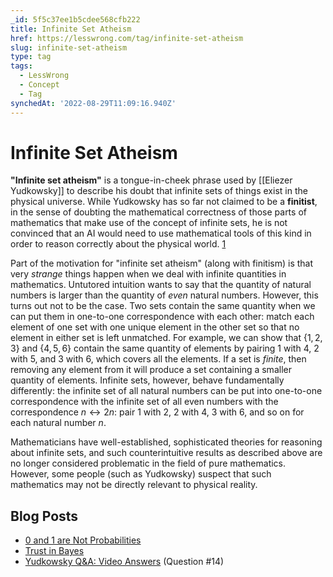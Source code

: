 ```yaml
---
_id: 5f5c37ee1b5cdee568cfb222
title: Infinite Set Atheism
href: https://lesswrong.com/tag/infinite-set-atheism
slug: infinite-set-atheism
type: tag
tags:
  - LessWrong
  - Concept
  - Tag
synchedAt: '2022-08-29T11:09:16.940Z'
---
```


# Infinite Set Atheism

**"Infinite set atheism"** is a tongue-in-cheek phrase used by [[Eliezer Yudkowsky]] to describe his doubt that infinite sets of things exist in the physical universe. While Yudkowsky has so far not claimed to be a **finitist**, in the sense of doubting the mathematical correctness of those parts of mathematics that make use of the concept of infinite sets, he is not convinced that an AI would need to use mathematical tools of this kind in order to reason correctly about the physical world. [1](http://lesswrong.com/lw/10q/the_two_meanings_of_mathematical_terms/vbg)

Part of the motivation for "infinite set atheism" (along with finitism) is that very *strange* things happen when we deal with infinite quantities in mathematics. Untutored intuition wants to say that the quantity of natural numbers is larger than the quantity of *even* natural numbers. However, this turns out not to be the case. Two sets contain the same quantity when we can put them in one-to-one correspondence with each other: match each element of one set with one unique element in the other set so that no element in either set is left unmatched. For example, we can show that $\{1, 2, 3\}$ and $\{4, 5, 6\}$ contain the same quantity of elements by pairing $1$ with $4$, $2$ with $5$, and $3$ with $6$, which covers all the elements. If a set is *finite*, then removing any element from it will produce a set containing a smaller quantity of elements. Infinite sets, however, behave fundamentally differently: the infinite set of all natural numbers can be put into one-to-one correspondence with the infinite set of all even numbers with the correspondence $n \leftrightarrow 2n$: pair $1$ with $2$, $2$ with $4$, $3$ with $6$, and so on for each natural number *n*.

Mathematicians have well-established, sophisticated theories for reasoning about infinite sets, and such counterintuitive results as described above are no longer considered problematic in the field of pure mathematics. However, some people (such as Yudkowsky) suspect that such mathematics may not be directly relevant to physical reality.

## Blog Posts

- [0 and 1 are Not Probabilities](http://lesswrong.com/lw/mp/0_and_1_are_not_probabilities/)
- [Trust in Bayes](http://lesswrong.com/lw/na/trust_in_bayes/)
- [Yudkowsky Q&A: Video Answers](http://lesswrong.com/lw/1lq/less_wrong_qa_with_eliezer_yudkowsky_video_answers/) (Question #14)
